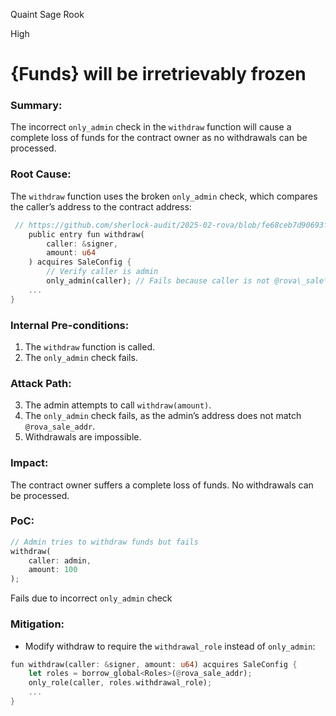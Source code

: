 Quaint Sage Rook

High

# {Funds} will be irretrievably frozen

### Summary:
The incorrect `only_admin` check in the `withdraw` function will cause a complete loss of funds for the contract owner as no withdrawals can be processed.

### Root Cause:
The `withdraw` function uses the broken `only_admin` check, which compares the caller’s address to the contract address:
```rust
 // https://github.com/sherlock-audit/2025-02-rova/blob/fe68ceb7d90693f9be5c7fb94dde130da8d60d9e/rova-movement-contracts/sources/rova_sale.move#L190
    public entry fun withdraw(
        caller: &signer,
        amount: u64
    ) acquires SaleConfig {        
        // Verify caller is admin
        only_admin(caller); // Fails because caller is not @rova\_sale\_addr
    ...  
}  
```
### Internal Pre-conditions:
1. The `withdraw` function is called.
2. The `only_admin` check fails.

### Attack Path:
3. The admin attempts to call `withdraw(amount)`.
4. The `only_admin` check fails, as the admin’s address does not match `@rova_sale_addr`.
5. Withdrawals are impossible.

### Impact:
The contract owner suffers a complete loss of funds. No withdrawals can be processed.

### PoC:
```rust
// Admin tries to withdraw funds but fails  
withdraw(  
    caller: admin,  
    amount: 100  
); 
```
Fails due to incorrect `only_admin` check  

### Mitigation:
- Modify withdraw to require the `withdrawal_role` instead of `only_admin`:
```rust
fun withdraw(caller: &signer, amount: u64) acquires SaleConfig {  
    let roles = borrow_global<Roles>(@rova_sale_addr);  
    only_role(caller, roles.withdrawal_role);  
    ...  
}  
```